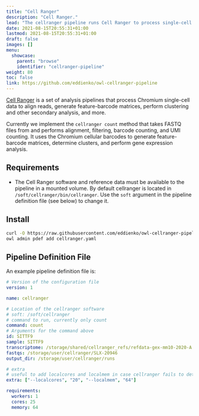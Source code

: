 ```yaml
---
title: "Cell Ranger"
description: "Cell Ranger."
lead: "The cellranger pipeline runs Cell Ranger to process single-cell data."
date: 2021-08-15T20:55:31+01:00
lastmod: 2021-08-15T20:55:31+01:00
draft: false
images: []
menu:
  showcase:
    parent: "browse"
    identifier: "cellranger-pipeline"
weight: 80
toc: false
link: https://github.com/eddienko/owl-cellranger-pipeline
---
```


[Cell Ranger](https://support.10xgenomics.com/single-cell-gene-expression/software/pipelines/latest/what-is-cell-ranger) 
is a set of analysis pipelines that process Chromium single-cell data to align reads, generate feature-barcode matrices, perform clustering and other secondary analysis, and more.

Currently we implement the `cellranger count` method that takes FASTQ files from and performs alignment, filtering, barcode counting, and UMI counting. It uses the Chromium cellular barcodes to generate feature-barcode matrices, determine clusters, and perform gene expression analysis.


## Requirements

* The Cell Ranger software and reference data must be available to the pipeline in a mounted volume. By default cellranger is located in `/soft/cellranger/bin/cellranger`. Use the `soft` argument in the pipeline definition file (see below) to change it.

## Install

```bash
curl -O https://raw.githubusercontent.com/eddienko/owl-cellranger-pipeline/main/owl_cellranger/cellranger.yaml
owl admin pdef add cellranger.yaml
```
## Pipeline Definition File

An example pipeline definition file is:

```yaml
# Version of the configuration file
version: 1

name: cellranger

# Location of the cellranger software
# soft: /soft/cellranger
# command to run, currently only count
command: count
# Arguments for the command above
id: SITTF9
sample: SITTF9
transcriptome: /storage/shared/cellranger_refs/refdata-gex-mm10-2020-A
fastqs: /storage/user/cellranger/SLX-20946
output_dir: /storage/user/cellranger/runs

# extra
# useful to add localcores and localmem in case cellranger fails to detect them
extra: ["--localcores", "20", "--localmem", "64"]

requirements:
  workers: 1
  cores: 25
  memory: 64
```